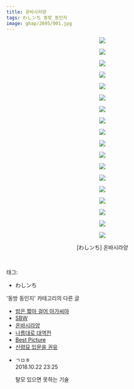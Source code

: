 ```yaml
---
title: 온바시라양
tags: わしンち 동방_동인지
image: ghap/2895/001.jpg
---
```

<div class="article">
<p style="text-align: center; clear: none; float: none;"><img src="{{ site.nasurl }}/ghap/2895/001.jpg"/></p>
<p style="text-align: center; clear: none; float: none;"><img src="{{ site.nasurl }}/ghap/2895/002.jpg"/></p>
<p style="text-align: center; clear: none; float: none;"><img src="{{ site.nasurl }}/ghap/2895/003.jpg"/></p>
<p style="text-align: center; clear: none; float: none;"><img src="{{ site.nasurl }}/ghap/2895/004.jpg"/></p>
<p style="text-align: center; clear: none; float: none;"><img src="{{ site.nasurl }}/ghap/2895/005.jpg"/></p>
<p style="text-align: center; clear: none; float: none;"><img src="{{ site.nasurl }}/ghap/2895/006.jpg"/></p>
<p style="text-align: center; clear: none; float: none;"><img src="{{ site.nasurl }}/ghap/2895/007.jpg"/></p>
<p style="text-align: center; clear: none; float: none;"><img src="{{ site.nasurl }}/ghap/2895/008.jpg"/></p>
<p style="text-align: center; clear: none; float: none;"><img src="{{ site.nasurl }}/ghap/2895/009.jpg"/></p>
<p style="text-align: center; clear: none; float: none;"><img src="{{ site.nasurl }}/ghap/2895/010.jpg"/></p>
<p style="text-align: center; clear: none; float: none;"><img src="{{ site.nasurl }}/ghap/2895/011.jpg"/></p>
<p style="text-align: center; clear: none; float: none;"><img src="{{ site.nasurl }}/ghap/2895/012.jpg"/></p>
<p style="text-align: center; clear: none; float: none;"><img src="{{ site.nasurl }}/ghap/2895/013.jpg"/></p>
<p style="text-align: center; clear: none; float: none;"><img src="{{ site.nasurl }}/ghap/2895/014.jpg"/></p>
<p style="text-align: center; clear: none; float: none;"><img src="{{ site.nasurl }}/ghap/2895/015.jpg"/></p>
<p style="text-align: center; clear: none; float: none;"><img src="{{ site.nasurl }}/ghap/2895/016.jpg"/></p>
<p style="text-align: center; clear: none; float: none;"><img src="{{ site.nasurl }}/ghap/2895/017.jpg"/></p>
<p style="text-align: center; clear: none; float: none;"><img src="{{ site.nasurl }}/ghap/2895/018.jpg"/></p>
<p style="text-align: center; clear: none; float: none;">[わしンち] 온바시라양</p>
<p><br/></p>
</div><div class="tagTrail">
<p>태그: </p>
<ul>
<li>わしンち</li>
</ul>
</div><div class="another">
<p>'동방 동인지' 카테고리의 다른 글</p>
<ul>
<li><a href="/2016-12-14-ghap_2897">밤은 짧아 걸어 아가씨야</a></li>
<li><a href="/2016-12-14-ghap_2896">SBW</a></li>
<li><a href="/2016-12-12-ghap_2895">온바시라양</a></li>
<li><a href="/2016-12-12-ghap_2894">나름대로 대역전</a></li>
<li><a href="/2016-12-12-ghap_2893">Best Picture</a></li>
<li><a href="/2016-12-12-ghap_2892">신령묘 입문을 권유</a></li>
</ul>
</div><div class="cb_module cb_fluid">
<div class="cb_wrt cb_profile">
<div class="comment">
<ul>
<li class="cb_thumb_off" id="comment15359936">
<div class="cb_comment_area">
<div class="cb_info_area">
<div class="cb_section">
<span class="cb_nick_name">ㄱㅁㅎ</span>
</div>
<div class="cb_section">
<span class="cb_date">2018.10.22 23:25 </span>
</div>
</div>
<div class="cb_dsc_comment">
<p class="cb_dsc">
											탈모 있으면 못하는 기술
										</p>
</div>
</div></li>
</ul>
</div>
</div><!-- commentList close -->
</div>